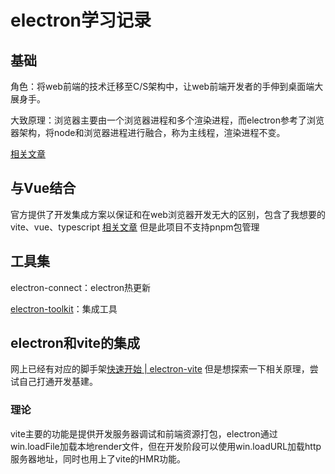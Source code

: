 # electron学习记录

## 基础

角色：将web前端的技术迁移至C/S架构中，让web前端开发者的手伸到桌面端大展身手。

大致原理：浏览器主要由一个浏览器进程和多个渲染进程，而electron参考了浏览器架构，将node和浏览器进程进行融合，称为主线程，渲染进程不变。

[相关文章](https://juejin.cn/post/7103337772424888356)

## 与Vue结合

官方提供了开发集成方案以保证和在web浏览器开发无大的区别，包含了我想要的vite、vue、typescript [相关文章](https://www.electronforge.io/config/makers) 但是此项目不支持pnpm包管理

## 工具集

electron-connect：electron热更新

[electron-toolkit](https://github.com/alex8088/electron-toolkit/tree/master)：集成工具

## electron和vite的集成

网上已经有对应的脚手架[快速开始 | electron-vite](https://cn.electron-vite.org/guide/) 但是想探索一下相关原理，尝试自己打通开发基建。

### 理论

vite主要的功能是提供开发服务器调试和前端资源打包，electron通过win.loadFile加载本地render文件，但在开发阶段可以使用win.loadURL加载http服务器地址，同时也用上了vite的HMR功能。
